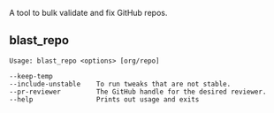 A tool to bulk validate and fix GitHub repos.

## blast_repo

```
Usage: blast_repo <options> [org/repo]

--keep-temp
--include-unstable    To run tweaks that are not stable.
--pr-reviewer         The GitHub handle for the desired reviewer.
--help                Prints out usage and exits
```
